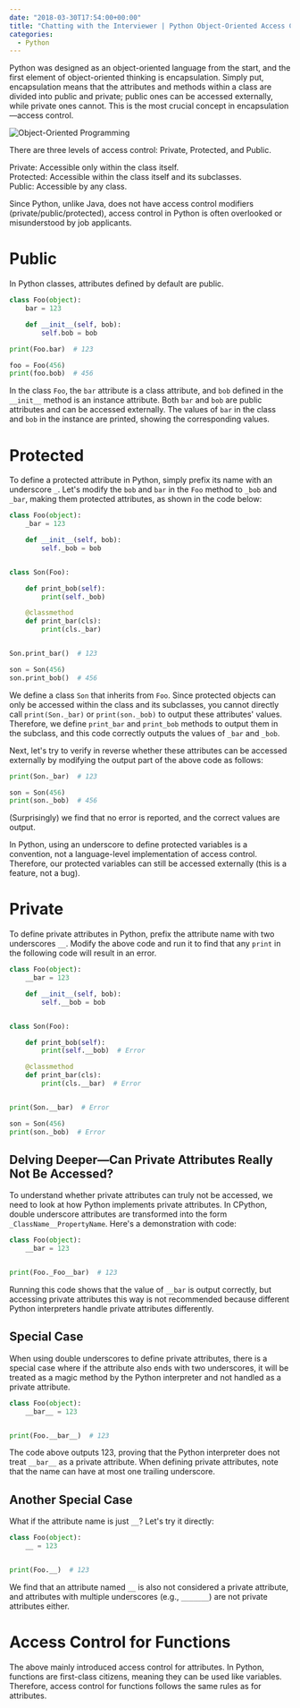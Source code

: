```yaml
---
date: "2018-03-30T17:54:00+00:00"
title: "Chatting with the Interviewer | Python Object-Oriented Access Control"
categories:
  - Python
---
```


Python was designed as an object-oriented language from the start, and the first element of object-oriented thinking is encapsulation. Simply put, encapsulation means that the attributes and methods within a class are divided into public and private; public ones can be accessed externally, while private ones cannot. This is the most crucial concept in encapsulation—access control.

![Object-Oriented Programming](/images/20180330_01.jpg)

There are three levels of access control: Private, Protected, and Public.

Private: Accessible only within the class itself.  
Protected: Accessible within the class itself and its subclasses.  
Public: Accessible by any class.

Since Python, unlike Java, does not have access control modifiers (private/public/protected), access control in Python is often overlooked or misunderstood by job applicants.

# Public

In Python classes, attributes defined by default are public.

```python
class Foo(object):
    bar = 123

    def __init__(self, bob):
        self.bob = bob

print(Foo.bar)  # 123

foo = Foo(456)
print(foo.bob)  # 456
```

In the class `Foo`, the `bar` attribute is a class attribute, and `bob` defined in the `__init__` method is an instance attribute. Both `bar` and `bob` are public attributes and can be accessed externally. The values of `bar` in the class and `bob` in the instance are printed, showing the corresponding values.

# Protected

To define a protected attribute in Python, simply prefix its name with an underscore `_`. Let's modify the `bob` and `bar` in the `Foo` method to `_bob` and `_bar`, making them protected attributes, as shown in the code below:

```python
class Foo(object):
    _bar = 123

    def __init__(self, bob):
        self._bob = bob


class Son(Foo):

    def print_bob(self):
        print(self._bob)

    @classmethod
    def print_bar(cls):
        print(cls._bar)


Son.print_bar()  # 123

son = Son(456)
son.print_bob()  # 456
```

We define a class `Son` that inherits from `Foo`. Since protected objects can only be accessed within the class and its subclasses, you cannot directly call `print(Son._bar)` or `print(son._bob)` to output these attributes' values. Therefore, we define `print_bar` and `print_bob` methods to output them in the subclass, and this code correctly outputs the values of `_bar` and `_bob`.

Next, let's try to verify in reverse whether these attributes can be accessed externally by modifying the output part of the above code as follows:

```python
print(Son._bar)  # 123

son = Son(456)
print(son._bob)  # 456
```

(Surprisingly) we find that no error is reported, and the correct values are output.

In Python, using an underscore to define protected variables is a convention, not a language-level implementation of access control. Therefore, our protected variables can still be accessed externally (this is a feature, not a bug).

# Private

To define private attributes in Python, prefix the attribute name with two underscores `__`. Modify the above code and run it to find that any `print` in the following code will result in an error.

```python
class Foo(object):
    __bar = 123

    def __init__(self, bob):
        self.__bob = bob


class Son(Foo):

    def print_bob(self):
        print(self.__bob)  # Error

    @classmethod
    def print_bar(cls):
        print(cls.__bar)  # Error


print(Son.__bar)  # Error

son = Son(456)
print(son._bob)  # Error
```

## Delving Deeper—Can Private Attributes Really Not Be Accessed?

To understand whether private attributes can truly not be accessed, we need to look at how Python implements private attributes. In CPython, double underscore attributes are transformed into the form `_ClassName__PropertyName`. Here's a demonstration with code:

```python
class Foo(object):
    __bar = 123


print(Foo._Foo__bar)  # 123
```

Running this code shows that the value of `__bar` is output correctly, but accessing private attributes this way is not recommended because different Python interpreters handle private attributes differently.

## Special Case

When using double underscores to define private attributes, there is a special case where if the attribute also ends with two underscores, it will be treated as a magic method by the Python interpreter and not handled as a private attribute.

```python
class Foo(object):
    __bar__ = 123


print(Foo.__bar__)  # 123
```

The code above outputs 123, proving that the Python interpreter does not treat `__bar__` as a private attribute. When defining private attributes, note that the name can have at most one trailing underscore.

## Another Special Case

What if the attribute name is just `__`? Let's try it directly:

```python
class Foo(object):
    __ = 123


print(Foo.__)  # 123
```

We find that an attribute named `__` is also not considered a private attribute, and attributes with multiple underscores (e.g., `_______`) are not private attributes either.

# Access Control for Functions

The above mainly introduced access control for attributes. In Python, functions are first-class citizens, meaning they can be used like variables. Therefore, access control for functions follows the same rules as for attributes.